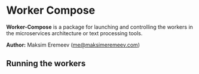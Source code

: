 # Worker Compose 

**Worker-Compose** is a package for launching and controlling the workers in the microservices architecture or text processing tools.   

**Author:** Maksim Eremeev (me@maksimeremeev.com)

## Running the workers

